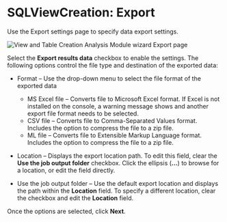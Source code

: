 # SQLViewCreation: Export

Use the Export settings page to specify data export settings.

![View and Table Creation Analysis Module wizard Export page](/img/product_docs/threatprevention/threatprevention/admin/navigation/export.png)

Select the __Export results data__ checkbox to enable the settings. The following options control the file type and destination of the exported data:

- Format – Use the drop-down menu to select the file format of the exported data

  - MS Excel file – Converts file to Microsoft Excel format. If Excel is not installed on the console, a warning message shows and another export file format needs to be selected.
  - CSV file – Converts file to Comma-Separated Values format. Includes the option to compress the file to a zip file.
  - ML file – Converts file to Extensible Markup Language format. Includes the option to compress the file to a zip file.
- Location – Displays the export location path. To edit this field, clear the __Use the job output folder__ checkbox. Click the ellipsis (__…__) to browse for a location, or edit the field directly.
- Use the job output folder – Use the default export location and displays the path within the __Location__ field. To specify a different location, clear the checkbox and edit the __Location__ field.

Once the options are selected, click __Next__.
